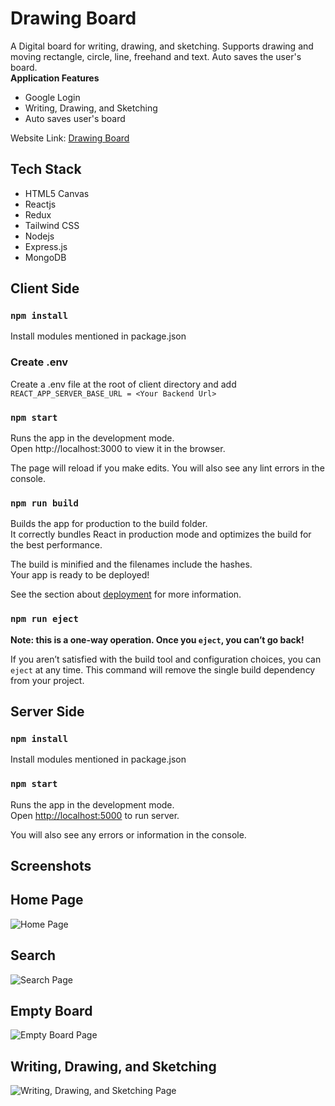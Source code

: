 
# Drawing Board

A Digital board for writing, drawing, and sketching. Supports drawing and moving rectangle, circle, line, freehand and text. Auto saves the user's board.  
**Application Features**
* Google Login
* Writing, Drawing, and Sketching
* Auto saves user's board

Website Link: [Drawing Board](https://drawing-board.vercel.app/)  



## Tech Stack
* HTML5 Canvas
* Reactjs
* Redux
* Tailwind CSS
* Nodejs
* Express.js
* MongoDB

## Client Side
### `npm install`
Install modules mentioned in package.json
### Create .env
Create a .env file at the root of client directory and add `REACT_APP_SERVER_BASE_URL = <Your Backend Url>` 
### `npm start`
Runs the app in the development mode.  
Open http://localhost:3000 to view it in the browser.  

The page will reload if you make edits.
You will also see any lint errors in the console.
### `npm run build`
Builds the app for production to the build folder.  
It correctly bundles React in production mode and optimizes the build for the best performance.

The build is minified and the filenames include the hashes.  
Your app is ready to be deployed!

See the section about [deployment](https://facebook.github.io/create-react-app/docs/deployment) for more information.  
### `npm run eject`
**Note: this is a one-way operation. Once you `eject`, you can’t go back!**  

If you aren’t satisfied with the build tool and configuration choices, you can `eject` at any time. This command will remove the single build dependency from your project.

## Server Side
### `npm install`
Install modules mentioned in package.json
### `npm start`

Runs the app in the development mode.  
Open [http://localhost:5000](http://localhost:5000) to run server.  

You will also see any errors or information in the console.
## Screenshots

## Home Page
![Home Page](/readme_img/drawingBoard1 "Home Page")

## Search
![Search Page](/readme_img/drawingBoard2 "Search Page")

## Empty Board
![Empty Board Page](/readme_img/drawingBoard3 "Empty Board Page")

## Writing, Drawing, and Sketching
![Writing, Drawing, and Sketching Page](/readme_img/drawingBoard4 "Writing, Drawing, and Sketching Page")

